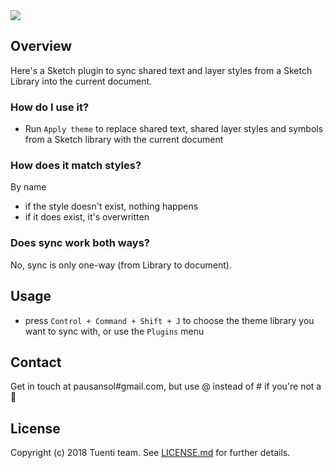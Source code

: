 <img src='https://raw.githubusercontent.com/pausansol/camilo/master/images/cover.png'>

## Overview
Here's a Sketch plugin to sync shared text and layer styles from a Sketch Library into the current document.

### How do I use it?
* Run `Apply theme` to replace shared text, shared layer styles and symbols from a Sketch library with the current document

### How does it match styles?
By name
* if the style doesn't exist, nothing happens
* if it does exist, it's overwritten

### Does sync work both ways?
No, sync is only one-way (from Library to document).

## Usage
* press `Control + Command + Shift + J` to choose the theme library you want to sync with, or use the `Plugins` menu

## Contact
Get in touch at pausansol#gmail.com, but use @ instead of # if you're not a 🤖

## License
Copyright (c) 2018 Tuenti team. See [LICENSE.md](https://github.com/pausansol/camilo/LICENSE.md) for further details.
